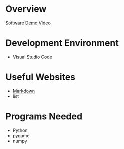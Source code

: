 # Overview

[Software Demo Video]() <!--Will need the link to the demo when it's made-->

# Development Environment

- Visual Studio Code

# Useful Websites

- [Markdown](https://www.w3schools.io/file/markdown-comments/)
- list

# Programs Needed

- Python
- pygame
- numpy